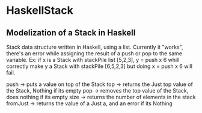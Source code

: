 # HaskellStack
## Modelization of a Stack in Haskell

Stack data structure written in Haskell, using a list. Currently it "works", there's an error while assigning the result of a push or pop to the same variable. Ex: if x is a Stack with stackPile list [5,2,3], y = push x 6 whill correctly make y a Stack with stackPile [6,5,2,3] but doing x = push x 6 will fail.

push -> puts a value on top of the Stack
top -> returns the Just top value of the Stack, Nothing if its empty
pop -> removes the top value of the Stack, does nothing if its empty
size -> returns the number of elements in the stack
fromJust -> returns the value of a Just a, and an error if its Nothing
